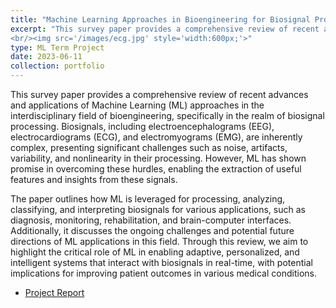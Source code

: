 ```yaml
---
title: "Machine Learning Approaches in Bioengineering for Biosignal Processing"
excerpt: "This survey paper provides a comprehensive review of recent advances and applications of machine learning approaches in the interdisciplinary field of bioengineering, specifically in the field of biosignal processing. 
<br/><img src='/images/ecg.jpg' style='width:600px;'>"
type: ML Term Project
date: 2023-06-11
collection: portfolio
---
```


This survey paper provides a comprehensive review of recent advances and applications of Machine Learning (ML) approaches in the interdisciplinary field of bioengineering, specifically in the realm of biosignal processing. Biosignals, including electroencephalograms (EEG), electrocardiograms (ECG), and electromyograms (EMG), are inherently complex, presenting significant challenges such as noise, artifacts, variability, and nonlinearity in their processing. However, ML has shown promise in overcoming these hurdles, enabling the extraction of useful features and insights from these signals.

The paper outlines how ML is leveraged for processing, analyzing, classifying, and interpreting biosignals for various applications, such as diagnosis, monitoring, rehabilitation, and brain-computer interfaces. Additionally, it discusses the ongoing challenges and potential future directions of ML applications in this field. Through this review, we aim to highlight the critical role of ML in enabling adaptive, personalized, and intelligent systems that interact with biosignals in real-time, with potential implications for improving patient outcomes in various medical conditions.

* [Project Report](https://mega.nz/folder/OSYGWayS#5MttErHUjr8eg5swyS41ig/file/THBBRb5D)
